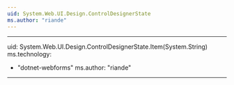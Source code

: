 ```yaml
---
uid: System.Web.UI.Design.ControlDesignerState
ms.author: "riande"
---
```


---
uid: System.Web.UI.Design.ControlDesignerState.Item(System.String)
ms.technology: 
  - "dotnet-webforms"
ms.author: "riande"
---
